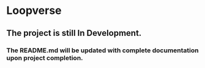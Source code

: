 # Loopverse

## The project is still In Development.

### The README.md will be updated with complete documentation upon project completion.
